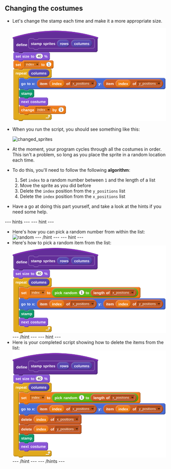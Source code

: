 ## Changing the costumes

- Let's change the stamp each time and make it a more appropriate size.

	![change stamp](images/script_15.svg)
	
- When you run the script, you should see something like this:

	![changed_sprites](images/changed_sprites.png)
	
- At the moment, your program cycles through all the costumes in order. This isn't a problem, so long as you place the sprite in a random location each time.

- To do this, you'll need to follow the following **algorithm**:
  1. Set `index` to a random number between `1` and the length of a list
  2. Move the sprite as you did before
  3. Delete the `index` position from the `y_positions` list
  4. Delete the `index` position from the `x_positions` list
  
- Have a go at doing this part yourself, and take a look at the hints if you need some help.

--- hints --- --- hint ---
- Here's how you can pick a random number from within the list:
  ![random](images/script_16.svg)
--- /hint --- --- hint ---
- Here's how to pick a random item from the list:
  ![random item](images/script_17.svg)
--- /hint --- --- hint ---
- Here is your completed script showing how to delete the items from the list:
  ![completed](images/script_18.svg)
--- /hint --- --- /hints ---
